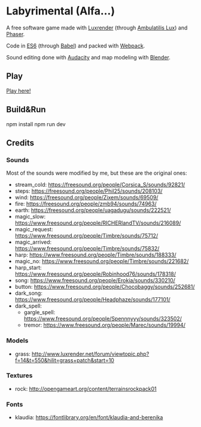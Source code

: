 # Labyrimental (Alfa...)

A free software game made with [Luxrender](http://luxrender.net) (through [Ambulatilis Lux](https://github.com/andresmrm/ambulatilis-lux)) and [Phaser](http://phaser.io).

Code in [ES6](https://en.wikipedia.org/wiki/ECMAScript#Harmony.2C_6th_Edition) (through [Babel](https://babeljs.io)) and packed with [Webpack](http://webpack.github.io).

Sound editing done with [Audacity](http://www.audacityteam.org) and map modeling with [Blender](https://www.blender.org).


## Play

[Play here!](https://andresmrm.github.io/labyrimental)

## Build&Run

  npm install
  npm run dev


## Credits

### Sounds

Most of the sounds were modified by me, but these are the original ones:

- stream_cold: https://freesound.org/people/Corsica_S/sounds/92821/
- steps: https://freesound.org/people/Phil25/sounds/208103/
- wind: https://freesound.org/people/Zixem/sounds/69509/
- fire: https://freesound.org/people/zmb94/sounds/74963/
- earth: https://freesound.org/people/uagadugu/sounds/222521/
- magic_slow: https://www.freesound.org/people/RICHERlandTV/sounds/216089/
- magic_request: https://www.freesound.org/people/Timbre/sounds/75712/
- magic_arrived: https://www.freesound.org/people/Timbre/sounds/75832/
- harp: https://www.freesound.org/people/Timbre/sounds/188333/
- magic_no: https://www.freesound.org/people/Timbre/sounds/221682/
- harp_start: https://www.freesound.org/people/Robinhood76/sounds/178318/
- song: https://www.freesound.org/people/Erokia/sounds/330210/
- button: https://www.freesound.org/people/Chocobaggy/sounds/252681/
- dark_song: https://www.freesound.org/people/Headphaze/sounds/177101/
- dark_spell:
  - gargle_spell: https://www.freesound.org/people/Spennnyyy/sounds/323502/
  - tremor: https://www.freesound.org/people/Marec/sounds/19994/

### Models

- grass: http://www.luxrender.net/forum/viewtopic.php?f=14&t=550&hilit=grass+patch&start=10

### Textures

- rock: http://opengameart.org/content/terrainsrockpack01

### Fonts

- klaudia: https://fontlibrary.org/en/font/klaudia-and-berenika
